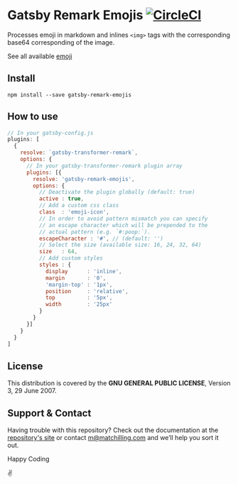 # Gatsby Remark Emojis [![CircleCI](https://circleci.com/gh/matchilling/gatsby-remark-emojis.svg?style=svg)](https://circleci.com/gh/matchilling/gatsby-remark-emojis)

Processes emoji in markdown and inlines `<img>` tags with the corresponding base64 corresponding of the image.

See all available [emoji](https://github.com/matchilling/gatsby-remark-emojis/blob/master/emoji.md)

## Install

`npm install --save gatsby-remark-emojis`

## How to use

```javascript
// In your gatsby-config.js
plugins: [
  {
    resolve: `gatsby-transformer-remark`,
    options: {
      // In your gatsby-transformer-remark plugin array
      plugins: [{
        resolve: 'gatsby-remark-emojis',
        options: {
          // Deactivate the plugin globally (default: true)
          active : true,
          // Add a custom css class
          class  : 'emoji-icon',
          // In order to avoid pattern mismatch you can specify
          // an escape character which will be prepended to the
          // actual pattern (e.g. `#:poop:`).
          escapeCharacter : '#', // (default: '')
          // Select the size (available size: 16, 24, 32, 64)
          size   : 64,
          // Add custom styles
          styles : {
            display      : 'inline',
            margin       : '0',
            'margin-top' : '1px',
            position     : 'relative',
            top          : '5px',
            width        : '25px'
          }
        }
      }]
    }
  }
]
```

## License

This distribution is covered by the **GNU GENERAL PUBLIC LICENSE**, Version 3, 29 June 2007.

## Support & Contact

Having trouble with this repository? Check out the documentation at the [repository's site](https://github.com/matchilling/gatsby-remark-emojis) or contact [m@matchilling.com](https://www.matchilling.com/) and we’ll help you sort it out.

Happy Coding

:v:
